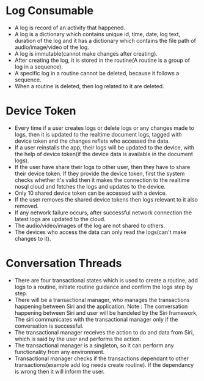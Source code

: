 # Log Consumable

- A log is record of an activity that happened.
- A log is a dictionary which contains unique id, time, date, log text, duration of the log and it has a dictionary which contains the file path of audio/image/video of the log.
- A log is immutable(cannot make changes after creating).
- After creating the log, it is stored in the routine(A routine is a group of log in a sequence).
- A specific log in a routine cannot be deleted, because it follows a sequence.
- When a routine is deleted, then log related to it are deleted.

# Device Token

- Every time if a user creates logs or delete logs or any changes made to logs, then it is updated to the realtime document logs, tagged with device token and the changes reflets who accessed the data.
- If a user reinstalls the app, their logs will be updated to the device, with the help of device token(if the device data is available in the document logs).
- If the user have share their logs to other user, then they have to share their device token. If they provide the device token, first the system checks whether it's valid then it makes the connection to the realtime nosql cloud and fetches the logs and updates to the device.
- Only 10 shared device token can be accessed with a device.
- If the user removes the shared device tokens then logs relevant to it also removed.
- If any network failure occurs, after successful network connection the latest logs are updated to the cloud.
- The audio/video/images of the log are not shared to others.
- The devices who access the data can only read the logs(can't make changes to it).

# Conversation Threads

- There are four transactional states which is used to create a routine, add logs to a routine, initiate routine guidance and confirm the logs step by step.
- There will be a transactional manager, who manages the transactions happening between Siri and the application. Note : The conversation happening between Siri and user will be handeled by the Siri framework, The siri communicates with the transactional manager only if the conversation is successful.
- The transactional manager receives the action to do and data from Siri, which is said by the user and performs the action.
- The transactional manager is a singleton, so it can perform any functionality from any environment.
- Transactional manager checks if the transactions dependant to other transactions(example add log needs create routine).  If the dependancy is wrong then it will inform the user.

